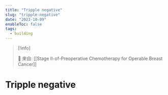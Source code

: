 ```yaml
---
title: "Tripple negative"
slug: "tripple-negative"
date: "2023-10-09"
enableToc: false
tags:
  - building
---
```


> [!info]
>
> 🌱 來自: [[Stage II-of-Preoperative Chemotherapy for Operable Breast Cancer]]

# Tripple negative


